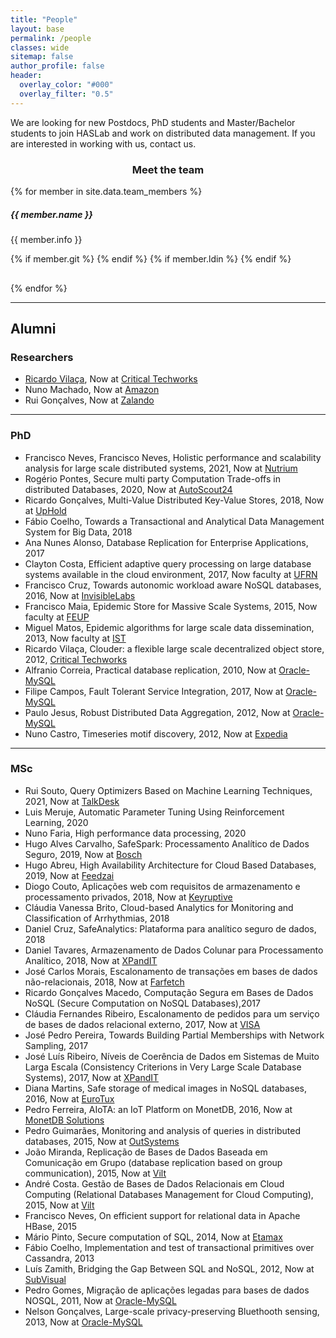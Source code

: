 ```yaml
---
title: "People"
layout: base
permalink: /people
classes: wide
sitemap: false
author_profile: false
header:
  overlay_color: "#000"
  overlay_filter: "0.5"
---
```


<script
      src="https://code.jquery.com/jquery-3.4.1.min.js"
      integrity="sha256-CSXorXvZcTkaix6Yvo6HppcZGetbYMGWSFlBw8HfCJo="
      crossorigin="anonymous"
    ></script>
<script src="https://unpkg.com/magic-grid/dist/magic-grid.min.js"></script>

<link rel="stylesheet" href="https://use.fontawesome.com/releases/v5.0.13/css/all.css" integrity="sha384-DNOHZ68U8hZfKXOrtjWvjxusGo9WQnrNx2sqG0tfsghAvtVlRW3tvkXWZh58N9jp" crossorigin="anonymous">

<!-- # People -->

We are looking for new Postdocs, PhD students and Master/Bachelor students to join HASLab and work on distributed data management. If you are interested in working with us, contact us.

<!-- HASLab members involved in distributed storage research: -->
<div class="row">
        <div class="col-sm-12 rel pb80 tit">
          <h3 style="text-align: center;"><span>Meet the team</span></h3>
        </div>
      </div>

<div class="people" id="people_section">
  {% for member in site.data.team_members %}
  <div class="container-fluid rel icons team pt50 pb0">
          <div class="col-sm-12 text-center contIt rel shSec it5">
            <div class="item pb50">
              <div class="lineBox pb10">
                <div class="img bgi lazyload" data-src="{{ site.url }}{{ site.baseurl }}/assets/images/teampic/{{ member.photo }}" style="background-image: url(&quot;{{ site.url }}{{ site.baseurl }}/assets/images/teampic/{{ member.photo }}&quot;);"></div>
                <div class="cont sh" style="height: 118px;">
                  <div class="int">
                    <h5>{{ member.name }}</h5>
                    <p>{{ member.info }}</p>
                    <div class="social-links">
                      <a href="mailto:{{ member.email }}"><i class="fas fa-envelope"></i></a>
                      {% if member.git %} <a href="{{ member.git }}"><i class="fab fa-github"></i></a>{% endif %}
                      {% if member.ldin %} <a href="{{ member.ldin }}"><i class="fab fa-linkedin"></i></a>{% endif %}
                    </div>
                  </div>
                </div>
              </div>
      </div>
    </div>
  </div>
  {% endfor %}
</div>


<hr>


## Alumni

### Researchers
 - [Ricardo Vilaça](https://rmpvilaca.github.io/), Now at [Critical Techworks](https://www.criticaltechworks.com/) 
 - Nuno Machado, Now at [Amazon](https://amazon.com/)
 - Rui Gonçalves, Now at [Zalando](https://www.zalando.com/)

---

### PhD
 - Francisco Neves, Francisco Neves, Holistic performance and scalability analysis for large scale distributed systems, 2021, Now at [Nutrium](https://nutrium.com/)
 - Rogério Pontes, Secure multi party Computation Trade-offs in distributed Databases, 2020, Now at [AutoScout24](https://www.autoscout24.de)
 - Ricardo Gonçalves, Multi-Value Distributed Key-Value Stores, 2018, Now at [UpHold](https://www.uphold.com)
 - Fábio Coelho, Towards a Transactional and Analytical Data Management System for Big Data, 2018
 - Ana Nunes Alonso, Database Replication for Enterprise Applications, 2017
 - Clayton Costa, Efficient adaptive query processing on large database systems available in the cloud environment, 2017, Now faculty at [UFRN](https://www.ufrn.br/)
 - Francisco Cruz, Towards autonomic workload aware NoSQL databases, 2016, Now at [InvisibleLabs](https://invisiblelab.dev/)
 - Francisco Maia, Epidemic Store for Massive Scale Systems, 2015, Now faculty at [FEUP](https://www.up.pt/feup/en//)
 - Miguel Matos, Epidemic algorithms for large scale data dissemination, 2013, Now faculty at [IST](https://tecnico.ulisboa.pt)
 - Ricardo Vilaça, Clouder: a flexible large scale decentralized object store, 2012, [Critical Techworks](https://www.criticaltechworks.com/)
 - Alfranio Correia, Practical database replication, 2010, Now at [Oracle-MySQL](https://www.mysql.com)
 - Filipe Campos, Fault Tolerant Service Integration, 2017, Now at [Oracle-MySQL](https://www.mysql.com)
 - Paulo Jesus, Robust Distributed Data Aggregation, 2012, Now at [Oracle-MySQL](https://www.mysql.com)
 - Nuno Castro, Timeseries motif discovery, 2012, Now at [Expedia](https://www.lifeatexpedia.com)

---
### MSc
- Rui Souto, Query Optimizers Based on Machine Learning Techniques, 2021,  Now at [TalkDesk](https://www.talkdesk.com/)
- Luis Meruje, Automatic Parameter Tuning Using Reinforcement Learning, 2020
- Nuno Faria, High performance data processing, 2020
- Hugo Alves Carvalho, SafeSpark: Processamento Analítico de Dados Seguro, 2019, Now at [Bosch](https://www.bosch.pt)
- Hugo Abreu, High Availability Architecture for Cloud Based Databases, 2019, Now at [Feedzai](https://www.feedzai.com)
- Diogo Couto, Aplicações web com requisitos de armazenamento e processamento privados, 2018, Now at [Keyruptive](https://www.keyruptive.com)
- Cláudia Vanessa Brito, Cloud-based Analytics for Monitoring and Classification of Arrhythmias, 2018
- Daniel Cruz, SafeAnalytics: Plataforma para analítico seguro de dados, 2018
- Daniel Tavares, Armazenamento de Dados Colunar para Processamento Analítico, 2018, Now at [XPandIT](https://www.xpand-it.com)
- José Carlos Morais, Escalonamento de transações em bases de dados não-relacionais, 2018, Now at [Farfetch](https://www.farfetch.com)
- Ricardo Gonçalves Macedo, Computação Segura em Bases de Dados NoSQL (Secure Computation on NoSQL Databases),2017
- Cláudia Fernandes Ribeiro, Escalonamento de pedidos para um serviço de bases de dados relacional externo, 2017, Now at [VISA](https://www.visa.com/)
- José Pedro Pereira, Towards Building Partial Memberships with Network Sampling, 2017
- José Luís Ribeiro, Níveis de Coerência de Dados em Sistemas de Muito Larga Escala (Consistency Criterions in Very Large Scale Database Systems), 2017, Now at [XPandIT](https://www.xpand-it.com)
- Diana Martins, Safe storage of medical images in NoSQL databases, 2016, Now at [EuroTux](https://eurotux.com/)
- Pedro Ferreira, AIoTA: an IoT Platform on MonetDB, 2016, Now at [MonetDB Solutions](https://monetdbsolutions.com/)
- Pedro Guimarães, Monitoring and analysis of queries in distributed databases, 2015, Now at [OutSystems](https://www.outsystems.com/)
- João Miranda, Replicação de Bases de Dados Baseada em Comunicação em Grupo (database replication based on group communication), 2015, Now at [Vilt]( https://www.vilt-group.com/)
- André Costa. Gestão de Bases de Dados Relacionais em Cloud Computing (Relational Databases Management for Cloud Computing), 2015, Now at [Vilt]( https://www.vilt-group.com/)
- Francisco Neves, On efficient support for relational data in Apache HBase, 2015
- Mário Pinto, Secure computation of SQL, 2014, Now at [Etamax](http://www.etamax.de/)
- Fábio Coelho, Implementation and test of transactional primitives over Cassandra, 2013
- Luís Zamith, Bridging the Gap Between SQL and NoSQL, 2012, Now at [SubVisual](https://subvisual.co/)
- Pedro Gomes, Migração de aplicações legadas para bases de dados NOSQL, 2011, Now at [Oracle-MySQL](https://www.mysql.com)
- Nelson Gonçalves, Large-scale privacy-preserving Bluethooth sensing, 2013, Now at [Oracle-MySQL](https://www.mysql.com) 



<!--
## Previous Members
<table align="center" style="width:100%">
<tr><th>Visitors</th>
    <th>Master Students</th>
    <th>Bachelor Students</th>
  </tr>
  <tr>
    <td></td>
    <td></td>
    <td>Pedro Reis, 2012/2013</td>
  </tr>
</table>

-->





<script>

    const magicProjectsGrid = new MagicGrid({
      container: "#people_section",
      animate: false,
      gutter: 50, // default gutter size
      static: true,
      useMin: false,
      maxColumns: 5,
      useTransform: true
    });

    $("document").ready(() => {
      magicProjectsGrid.listen();
    });



</script>